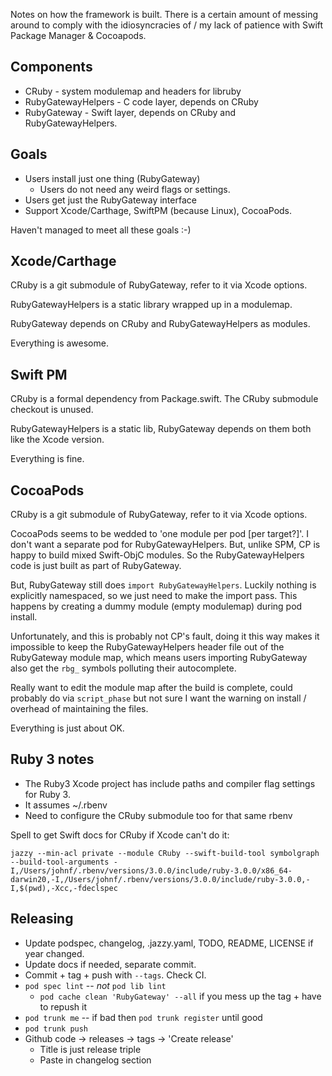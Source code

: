 Notes on how the framework is built.  There is a certain amount of messing
around to comply with the idiosyncracies of / my lack of patience with
Swift Package Manager & Cocoapods.

## Components 

* CRuby - system modulemap and headers for libruby
* RubyGatewayHelpers - C code layer, depends on CRuby
* RubyGateway - Swift layer, depends on CRuby and RubyGatewayHelpers.

## Goals 

* Users install just one thing (RubyGateway)
  * Users do not need any weird flags or settings.
* Users get just the RubyGateway interface
* Support Xcode/Carthage, SwiftPM (because Linux), CocoaPods.

Haven't managed to meet all these goals :-)

## Xcode/Carthage

CRuby is a git submodule of RubyGateway, refer to it via Xcode options.

RubyGatewayHelpers is a static library wrapped up in a modulemap.

RubyGateway depends on CRuby and RubyGatewayHelpers as modules.

Everything is awesome.

## Swift PM 

CRuby is a formal dependency from Package.swift.  The CRuby submodule
checkout is unused.

RubyGatewayHelpers is a static lib, RubyGateway depends on them both like
the Xcode version.

Everything is fine.

## CocoaPods

CRuby is a git submodule of RubyGateway, refer to it via Xcode options.

CocoaPods seems to be wedded to 'one module per pod [per target?]'.  I
don't want a separate pod for RubyGatewayHelpers.  But, unlike SPM, CP is
happy to build mixed Swift-ObjC modules.  So the RubyGatewayHelpers code
is just built as part of RubyGateway.

But, RubyGateway still does `import RubyGatewayHelpers`.  Luckily nothing is
explicitly namespaced, so we just need to make the import pass.  This happens
by creating a dummy module (empty modulemap) during pod install.

Unfortunately, and this is probably not CP's fault, doing it this way makes
it impossible to keep the RubyGatewayHelpers header file out of the RubyGateway
module map, which means users importing RubyGateway also get the `rbg_` symbols
polluting their autocomplete.

Really want to edit the module map after the build is complete, could probably
do via `script_phase` but not sure I want the warning on install / overhead of
maintaining the files.

Everything is just about OK.

## Ruby 3 notes

* The Ruby3 Xcode project has include paths and compiler flag settings for Ruby 3.
* It assumes ~/.rbenv
* Need to configure the CRuby submodule too for that same rbenv

Spell to get Swift docs for CRuby if Xcode can't do it:
```shell
jazzy --min-acl private --module CRuby --swift-build-tool symbolgraph --build-tool-arguments -I,/Users/johnf/.rbenv/versions/3.0.0/include/ruby-3.0.0/x86_64-darwin20,-I,/Users/johnf/.rbenv/versions/3.0.0/include/ruby-3.0.0,-I,$(pwd),-Xcc,-fdeclspec
```

## Releasing

* Update podspec, changelog, .jazzy.yaml, TODO, README, LICENSE if year changed.
* Update docs if needed, separate commit.
* Commit + tag + push with `--tags`.  Check CI.
* `pod spec lint` -- *not* `pod lib lint`
  * `pod cache clean 'RubyGateway' --all` if you mess up the tag + have to repush it
* `pod trunk me` -- if bad then `pod trunk register` until good
* `pod trunk push`
* Github code -> releases -> tags -> 'Create release'
  * Title is just release triple
  * Paste in changelog section
